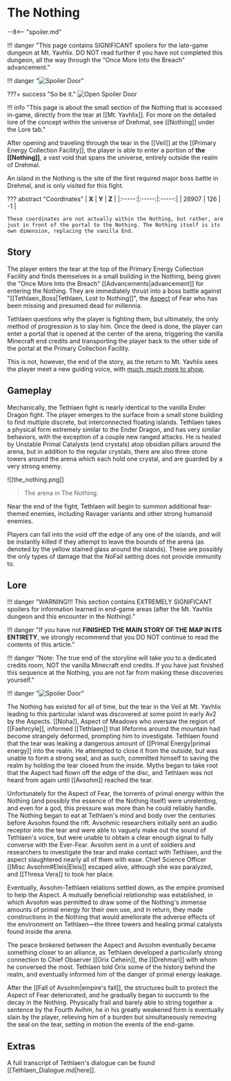 # The Nothing

--8<-- "spoiler.md"

!!! danger "This page contains SIGNIFICANT spoilers for the late-game dungeon at Mt. Yavhlix. DO NOT read further if you have not completed this dungeon, all the way through the "Once More Into the Breach" advancement." 

!!! danger "![Spoiler Door](/assets/img/spoiler_door.png)"

???+ success "So be it."
    ![Open Spoiler Door](/assets/img/yav_dooropen.png)

!!! info "This page is about the small section of the Nothing that is accessed in-game, directly from the tear at [[Mt. Yavhlix]]. For more on the detailed lore of the concept within the universe of Drehmal, see [[Nothing]] under the Lore tab."

After opening and traveling through the tear in the [[Veil]] at the [[Primary Energy Collection Facility]], the player is able to enter a portion of **the [[Nothing]]**, a vast void that spans the universe, entirely outside the realm of Drehmal.

An island in the Nothing is the site of the first required major boss battle in Drehmal, and is only visited for this fight.

??? abstract "Coordinates"
    | **X** | **Y** | **Z** |
    |:-----:|:-----:|:-----:|
    | 26907   |  126   | -1  |

    These coordinates are not actually within the Nothing, but rather, are just in front of the portal to the Nothing. The Nothing itself is its own dimension, replacing the vanilla End.

## Story
The player enters the tear at the top of the Primary Energy Collection Facility and finds themselves in a small building in the Nothing, being given the "Once More Into the Breach" [[Advancements|advancement]] for entering the Nothing. They are immediately thrust into a boss battle against "[[Tethlaen_Boss|Tethlaen, Lost to Nothing]]", the [Aspect](/Lore/Higher_Beings/Aspects/) of Fear who has been missing and presumed dead for millennia.

Tethlaen questions why the player is fighting them, but ultimately, the only method of progression is to slay him. Once the deed is done, the player can enter a portal that is opened at the center of the arena, triggering the vanilla Minecraft end credits and transporting the player back to the other side of the portal at the Primary Collection Facility.

This is not, however, the end of the story, as the return to Mt. Yavhlix sees the player meet a new guiding voice, with [much, much more to show.](/Story_and_Features/Story_Locations/End-Game_Locations/)

## Gameplay
Mechanically, the Tethlaen fight is nearly identical to the vanilla Ender Dragon fight. The player emerges to the surface from a small stone building to find multiple discrete, but interconnected floating islands. Tethlaen takes a physical form extremely similar to the Ender Dragon, and has very similar behaviors, with the exception of a couple new ranged attacks. He is healed by Unstable Primal Catalysts (end crystals) atop obsidian pillars around the arena, but in addition to the regular crystals, there are also three stone towers around the arena which each hold one crystal, and are guarded by a very strong enemy.

![[the_nothing.png]]
> The arena in The Nothing.

Near the end of the fight, Tethlaen will begin to summon additional fear-themed enemies, including Ravager variants and other strong humanoid enemies.

Players can fall into the void off the edge of any one of the islands, and will be instantly killed if they attempt to leave the bounds of the arena (as denoted by the yellow stained glass around the islands). These are possibly the only types of damage that the NoFail setting does not provide immunity to.

## Lore
!!! danger "WARNING!!! This section contains EXTREMELY SIGNIFICANT spoilers for information learned in end-game areas (after the Mt. Yavhlix dungeon and this encounter in the Nothing)."

!!! danger "If you have not **FINISHED THE MAIN STORY OF THE MAP IN ITS ENTIRETY**, we strongly recommend that you DO NOT continue to read the contents of this article."

!!! danger "Note: The true end of the storyline will take you to a dedicated credits room, NOT the vanilla Minecraft end credits. If you have just finished this sequence at the Nothing, you are not far from making these discoveries yourself."

!!! danger "![Spoiler Door](/assets/img/spoiler_door.png)"

The Nothing has existed for all of time, but the tear in the Veil at Mt. Yavhlix leading to this particular island was discovered at some point in early Av2 by the Aspects. [[Noha]], Aspect of Meadows who oversaw the region of [[Faehrcyle]], informed [[Tethlaen]] that lifeforms around the mountain had become strangely deformed, prompting him to investigate. Tethlaen found that the tear was leaking a dangerous amount of [[Primal Energy|primal energy]] into the realm. He attempted to close it from the outside, but was unable to form a strong seal, and as such, committed himself to saving the realm by holding the tear closed from the inside. Myths began to take root that the Aspect had flown off the edge of the disc, and Tethlaen was not heard from again until [[Avsohm]] reached the tear.

Unfortunately for the Aspect of Fear, the torrents of primal energy within the Nothing (and possibly the essence of the Nothing itself) were unrelenting, and even for a god, this pressure was more than he could reliably handle. The Nothing began to eat at Tethlaen's mind and body over the centuries before Avsohm found the rift. Avsohmic researchers initially sent an audio receptor into the tear and were able to vaguely make out the sound of Tethlaen's voice, but were unable to obtain a clear enough signal to fully converse with the Ever-Fear. Avsohm sent in a unit of soldiers and researchers to investigate the tear and make contact with Tethlaen, and the aspect slaughtered nearly all of them with ease. Chief Science Officer [[Misc Avsohm#Eleis|Eleis]] escaped alive, although she was paralyzed, and [[Thresa Vera]] to took her place. 

Eventually, Avsohm-Tethlaen relations settled down, as the empire promised to help the Aspect. A mutually beneficial relationship was established, in which Avsohm was permitted to draw some of the Nothing's immense amounts of primal energy for their own use, and in return, they made constructions in the Nothing that would ameliorate the adverse effects of the environment on Tethlaen—the three towers and healing primal catalysts found inside the arena.

The peace brokered between the Aspect and Avsohm eventually became something closer to an alliance, as Tethlaen developed a particularly strong connection to Chief Observer [[Orix Cehein]], the [[Drehmari]] with whom he conversed the most. Tethlaen told Orix some of the history behind the realm, and eventually informed him of the danger of primal energy leakage.

After the [[Fall of Avsohm|empire's fall]], the structures built to protect the Aspect of Fear deteriorated, and he gradually began to succumb to the decay in the Nothing. Physically frail and barely able to string together a sentence by the Fourth Avihm, he in his greatly weakened form is eventually slain by the player, relieving him of a burden but simultaneously removing the seal on the tear, setting in motion the events of the end-game.

## Extras
A full transcript of Tethlaen's dialogue can be found [[Tethlaen_Dialogue.md|here]].
